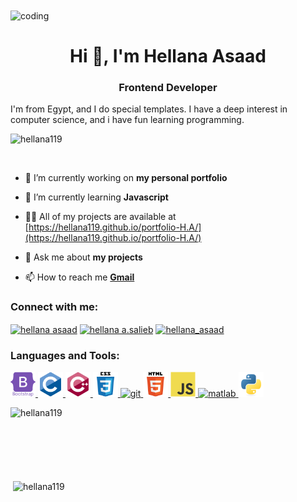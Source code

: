 <!--
### Hi 👋, I'm Hellana Asaad
   Frontend Developer
   I'm from Egypt, and I do special templates. I have a deep interest in computer science, and i have fun learning programming. 

  -->
<!--
**Hellana119/Hellana119** is a ✨ _special_ ✨ repository because its `README.md` (this file) appears on your GitHub profile.

Here are some ideas to get you started:

- 🔭 I’m currently working on ...
- 🌱 I’m currently learning Javascript
- 👯 I’m looking to collaborate on ...
- 🤔 I’m looking for help with ...
- 💬 Ask me about ...
- 📫 How to reach me: ...
- 😄 Pronouns: ...
- ⚡ Fun fact: ...
-->
<img align="center" src="https://cdn.dribbble.com/users/2704414/screenshots/7466903/media/b08ab576316bd4582fef189f471cd9e5.gif" alt="coding">
<h1 align="center">Hi 👋, I'm Hellana Asaad</h1>
<h3 align="center">Frontend Developer</h3>
<p>I'm from Egypt, and I do special templates. I have a deep interest in computer science, and i have fun learning programming.</p>

<p align="left"> <img src="https://komarev.com/ghpvc/?username=hellana119&label=Profile%20views&color=0e75b6&style=flat" alt="hellana119" /> </p>

<p align="left"> <a href="https://twitter.com/" target="blank"><img src="https://img.shields.io/twitter/follow/?logo=twitter&style=for-the-badge" alt="" /></a> </p>

- 🔭 I’m currently working on **my personal portfolio**

- 🌱 I’m currently learning **Javascript**

- 👨‍💻 All of my projects are available at [https://hellana119.github.io/portfolio-H.A/](https://hellana119.github.io/portfolio-H.A/)

- 💬 Ask me about **my projects**

- 📫 How to reach me **[Gmail](hellana.asaad@gmail.com)**

<h3 align="left">Connect with me:</h3>
<p align="left">
<a href="https://linkedin.com/in/hellana asaad" target="blank"><img align="center" src="https://raw.githubusercontent.com/rahuldkjain/github-profile-readme-generator/master/src/images/icons/Social/linked-in-alt.svg" alt="hellana asaad" height="30" width="40" /></a>
<a href="https://fb.com/hellana a.salieb" target="blank"><img align="center" src="https://raw.githubusercontent.com/rahuldkjain/github-profile-readme-generator/master/src/images/icons/Social/facebook.svg" alt="hellana a.salieb" height="30" width="40" /></a>
<a href="https://instagram.com/hellana_asaad" target="blank"><img align="center" src="https://raw.githubusercontent.com/rahuldkjain/github-profile-readme-generator/master/src/images/icons/Social/instagram.svg" alt="hellana_asaad" height="30" width="40" /></a>
</p>

<h3 align="left">Languages and Tools:</h3>
<p align="left"> <a href="https://getbootstrap.com" target="_blank" rel="noreferrer"> <img src="https://raw.githubusercontent.com/devicons/devicon/master/icons/bootstrap/bootstrap-plain-wordmark.svg" alt="bootstrap" width="40" height="40"/> </a> <a href="https://www.cprogramming.com/" target="_blank" rel="noreferrer"> <img src="https://raw.githubusercontent.com/devicons/devicon/master/icons/c/c-original.svg" alt="c" width="40" height="40"/> </a> <a href="https://www.w3schools.com/cpp/" target="_blank" rel="noreferrer"> <img src="https://raw.githubusercontent.com/devicons/devicon/master/icons/cplusplus/cplusplus-original.svg" alt="cplusplus" width="40" height="40"/> </a> <a href="https://www.w3schools.com/css/" target="_blank" rel="noreferrer"> <img src="https://raw.githubusercontent.com/devicons/devicon/master/icons/css3/css3-original-wordmark.svg" alt="css3" width="40" height="40"/> </a> <a href="https://git-scm.com/" target="_blank" rel="noreferrer"> <img src="https://www.vectorlogo.zone/logos/git-scm/git-scm-icon.svg" alt="git" width="40" height="40"/> </a> <a href="https://www.w3.org/html/" target="_blank" rel="noreferrer"> <img src="https://raw.githubusercontent.com/devicons/devicon/master/icons/html5/html5-original-wordmark.svg" alt="html5" width="40" height="40"/> </a> <a href="https://developer.mozilla.org/en-US/docs/Web/JavaScript" target="_blank" rel="noreferrer"> <img src="https://raw.githubusercontent.com/devicons/devicon/master/icons/javascript/javascript-original.svg" alt="javascript" width="40" height="40"/> </a> <a href="https://www.mathworks.com/" target="_blank" rel="noreferrer"> <img src="https://upload.wikimedia.org/wikipedia/commons/2/21/Matlab_Logo.png" alt="matlab" width="40" height="40"/> </a> <a href="https://www.python.org" target="_blank" rel="noreferrer"> <img src="https://raw.githubusercontent.com/devicons/devicon/master/icons/python/python-original.svg" alt="python" width="40" height="40"/> </a> </p>

<p><img align="left" src="https://github-readme-stats.vercel.app/api/top-langs?username=hellana119&show_icons=true&locale=en&layout=compact" alt="hellana119" /></p>
<br><br><br><br><br><br>
<p>&nbsp;<img align="center" src="https://github-readme-stats.vercel.app/api?username=hellana119&show_icons=true&locale=en" alt="hellana119" /></p>


